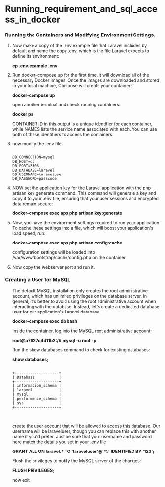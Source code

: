 # Running_requirement_and_sql_access_in_docker
### Running the Containers and Modifying Environment Settings.
<ol>
<li>Now make a copy of the .env.example file that Laravel includes by default and name the copy .env, which is the file Laravel expects to define its environment:</li>

<strong>cp .env.example .env</strong></br>

<li>Run docker-compose up for the first time, it will download all of the necessary Docker images. Once the images are downloaded and stored in your local machine, Compose will create your containers.</li> 

<strong>docker-compose up</strong></br>

open another terminal and check running containers.</br>

<strong>docker ps </strong></br>

CONTAINER ID in this output is a unique identifier for each container, while NAMES lists the service name associated with each. You can use both of these identifiers to access the containers.</br>


<li>now modify the .env file</li>

```

DB_CONNECTION=mysql
DB_HOST=db
DB_PORT=3306
DB_DATABASE=laravel
DB_USERNAME=laraveluser
DB_PASSWORD=passcode

```

<li>NOW set the application key for the Laravel application with the php artisan key:generate command. This command will generate a key and copy it to your .env file, ensuring that your user sessions and encrypted data remain secure:</li>

<strong>docker-compose exec app php artisan key:generate</strong></br>

<li>Now, you have the environment settings required to run your application. To cache these settings into a file, which will boost your application's load speed, run:</li>

<strong>docker-compose exec app php artisan config:cache</strong></br>

configuration settings will be loaded into /var/www/bootstrap/cache/config.php on the container.</br>

<li>Now copy the webserver port and run it.</li>
</ol>


### Creating a User for MySQL
<ol>
The default MySQL installation only creates the root administrative account, which has unlimited privileges on the database server. In general, it's better to avoid using the root administrative account when interacting with the database. Instead, let's create a dedicated database user for our application's Laravel database.<br>

<strong>docker-compose exec db bash</strong></br>

Inside the container, log into the MySQL root administrative account:</br>

<strong>root@a7627c4d11b2:/# mysql -u root -p</strong></br>

Run the show databases command to check for existing databases:</br>

<strong>show databases;</strong></br>
```

+--------------------+
| Database           |
+--------------------+
| information_schema |
| laravel            |
| mysql              |
| performance_schema |
| sys                |
+--------------------+

```
</br>

create the user account that will be allowed to access this database. Our username will be laraveluser, though you can replace this with another name if you'd prefer. Just be sure that your username and password here match the details you set in your .env file </br>

<strong>GRANT ALL ON laravel.* TO 'laraveluser'@'%' IDENTIFIED BY '123';</strong></br>

Flush the privileges to notify the MySQL server of the changes:</br>

<strong>FLUSH PRIVILEGES;</strong></br>

now exit</br>

</ol>



